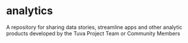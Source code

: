 # analytics
A repository for sharing data stories, streamline apps and other analytic products developed by the Tuva Project Team or Community Members
